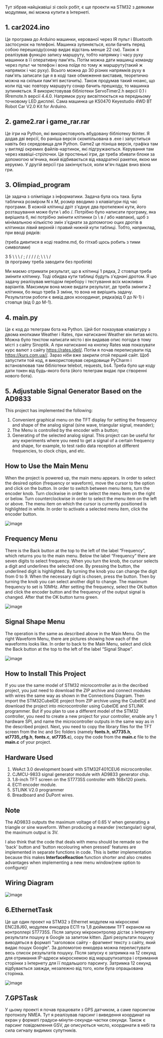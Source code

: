 Тут зібрав найцікавіші зі своїх робіт, є ще проекти на STM32 з деякими модулями, які можна купити в Інтернеті.

## 1. car2024.ino
Це програма до Arduino машинки, керованої через IR пульт і Bluetooth застосунок на телефоні. Машинка зупиняється, коли бачить перед собою перешкоду(сонар видає відстань менше 22 см). Також я реалізував функцію запису маршруту, тобто напрямку і часу руху машинки в її оперативну пам'ять. Потім можна дати машинці команду через пульт чи телефон і вона поїде по тому ж маршруту(такий ж напрямок і час руху). Всього можна до 30 різних напрямків руху в пам'ять записати (це я в коді таке обмеження виставив, теоретично можна на скільки пам'яті вистачить). Також продумав такий нюанс, що коли під час повтору маршруту сонар бачить прешкоду, то машинка зупиняється. Я використовував бібліотеки ServoTimer2.h версії 0.1 і IRremote.h версії 4.4.0. Напрямок руху висвітлюється на передньому точковому LED дисплеї. Сама машинка це KS0470 Keyestudio 4WD BT Robot Car V2.0 Kit for Arduino.
## 2. game2.rar і game_rar.rar
Це ігри на Python, які використовують вбудовану бібліотеку tkinter. Я додав дві версії, бо раніша версія скомпільована в .exe і запуститься навіть без середовища для Python. Game2 це пізніша версія, графіка там у вигляді окремих файлів-картинок, які підгружаються. Керування там через квавіші-стрілочки. Це простенькі ігри, де треба збивати блоки за допомогою м'ячика, який відбивається від квадратної ракетки, якою ми керуємо. У другій версії гра закінчується, коли м'яч падає вниз вікна гри.
## 3. Olimpiad_program
Це задача з олімпіади з інформатики. Задача була ось така. Була табличка розміром N x M, розмір вводимо з клавіатури під час програми. В кожній клітинці дріт з'єднує два протилежні кути, його розташування може бути \ або /. Потрібно було написати програму, яка вирішила б, які потрібно змінити клітинки (з \ в / або навпаки), щоб з мінімальною кількістю змін з'єднати за допомогою оцих дротів в клітинках лівий верхній і правий нижній кути таблиці. Тобто, наприклад, при вводі рядків:

(треба дивитися в коді readme.md, бо гітхаб щось робить з тими символами)

3 5 
\ \ \ / \; 
/ / / / /;
\ \ \ / \
(в програму треба заводити без пробілів)

Ми маємо отримати результат, що в клітинці 1 рядка, 2 стовпця треба змінити клітинку. Тоді обидва кути таблиці будуть з'єднані дротом. Я цю задачу реалізував методом перебору і тестування всіх можливих варіантів. Максимум вона може видати результат, де треба змінити 2 клітинки, бо якщо треба 3 зміни, то вона не вирішить задачу. Результатом роботи є вивід двох кооординат, рядка(від 0 до N-1) і стовпця (від 0 до M-1).
## 4. main.py
Це є код до телеграм бота на Python. Цей бот показував клавіатуру з двома кнопками Weather і Rates, при натисканні Weather він питав місто. Можна було текстом написати місто і він видавав опис погоди в тому місті з сайту Sinoptik. А при натисканні на кнопку Rates мав показувати курс валют з сайту https://rates.ideil/. Потім я почав переписувати під https://kurs.com.ua//. Зараз ніби вже закрили отой перший сайт. Щоб запустити той код, я використовував середовище PyCharm і встановлював там бібліотеки telebot, requests, bs4. Треба було ще коду дати токен від будь-якого бота (його телеграм видає при створенні нового бота).

## 5. Adjustable Signal Generator Based on the AD9833

This project has implemented the following:
1. Convenient graphical menu on the TFT display for setting the frequency and shape of the analog signal (sine wave, triangular signal, meander);
2. The Menu is controlled by the encoder with a button;
3. Generating of the selected analog signal.
This project can be useful for any experiments where you need to get a signal of a certain frequency and shape, for example, to test radio data reception at different frequencies, to clock chips, and etc.

## How to Use the Main Menu
When the project is powered up, the main menu appears. In order to select the desired option (frequency or waveform), move the cursor to the option and click on the button. In order to switch between menu items, turn the encoder knob. Turn clockwise in order to select the menu item on the right or below. Turn counterclockwise in order to select the menu item on the left or above. The menu item on which the cursor is currently positioned is highlighted in white. In order to activate a selected menu item, click the encoder button.


![image](349562107-f97d9be6-1f9b-4335-872f-6ad0f58e6c81.png)


## Frequency Menu
There is the Back button at the top to the left of the label “Frequency”, which returns you to the main menu. Below the label “Frequency” there are seven digits to select frequency. When you turn the knob, the cursor selects a digit and underlines the selected one. By pressing the button, the underlined digit is highlighted. By turning the knob you can change the digit from 0 to 9. When the necessary digit is chosen, press the button. Then by turning the knob you can select another digit to change. The maximum frequency to set is 10MHz. After setting the frequency, select the OK button and click the encoder button and the frequency of the output signal is changed. After that the OK button turns green.

![image](349561355-5bb1e2c1-cfa3-45aa-9415-ce2bbf5444da.png)


## Signal Shape Menu
The operation is the same as described above in the Main Menu. On the right Waveform Menu, there are pictures showing how each of the waveforms looks like. In order to back to the Main Menu, select and click the Back button at the top to the left of the label “Signal Shape”.

![image](349562366-d2a482e5-25c1-4e72-81f3-5e057d086e4f.png)


## How to Install This Project
If you use the same model of STM32 microcontroller as in the decribed project, you just need to download the ZIP archive and connect modules with wires the same way as shown in the Connections Diagram. Then import the STM32CubeIDE project from ZIP archive using the CubeIDE and download the project into microcontroller using CubeIDE and STLINK programmer. But if you plan to use a different model of the STM32 controller, you need to create a new project for your controller, enable any 1 hardware SPI, and name the microcontroller outputs in the same way as in the described project. Next, you need to copy the library files for the TFT screen from the Inc and Src folders (namely **fonts.h**, **st7735.h**, **st7735_cfg.h**, **fonts.c**, **st7735.c**), copy the code from the **main.c** file to the **main.c** of your project.

## Hardware Used
1. WeAct 3.0 development board with STM32F401CEU6 microcontroller.
2. CJMCU-9833 signal generator module with AD9833 generator chip.
3. 1.8-inch TFT screen on the ST7735S controller with 168x120 pixels.
4. EC11 encoder module.
5. STLINK V2.0 programmer
6. Breadboard and DuPont wires.

## Note
The AD9833 outputs the maximum voltage of 0.65 V when generating a triangle or sine waveform. When producing a meander (rectangular) signal, the maximum output is 3V.

I also think that the code that deals with menu should be remade so the 'back' button and 'button recolouring when pressed' features are implemented in separate functions in code. This is better implementation because this makes **InterfaceReaction** function shorter and also creates advantages when implementing a new menu window(new option to configure)/

## Wiring Diagram
![image](349556950-25c0f3d3-49f9-44e4-ab42-f43f234d8834.png)


## 6.EthernetTask

Це ще один проект на STM32 з Ethernet модулем на мікросхемі ENC28J60, модулем енкодера EC11 та 1,8 дюймовим TFT екраном на контроллері ST7735S. Після запуску мікроконтролер дістає з Інтернету результати пошуку в Google за запитом kitten. Далі результати пошуку виводяться в форматі "заголовок сайту - фрагмент тексту з сайту, який видає пошук Google". За допомогою енкодера можна перелистувати весь список результатів пошуку. Після запуску є затримка на 12 секунд для отримання IP-адреси мікросхемою від маршрутизатора і отримання сторінки з Інтернету для її подальшого парсингу. Затримка 12 секунд відбувається завжди, незалежно від того, коли була опрацьована сторінка.

![image](Ethernet_project_photo.png)


## 7.GPSTask

У цьому проекті я почав працювати з GPS датчиком, а саме парсингом протоколу NMEA. Тут я реалізував парсинг і виведення координат на екран у форматі градуси-мінути-секунди-частки секунди. Також є парсинг повідомлення GSV, де описуються число, координати в небі та сила сигналу видимих супутників.
